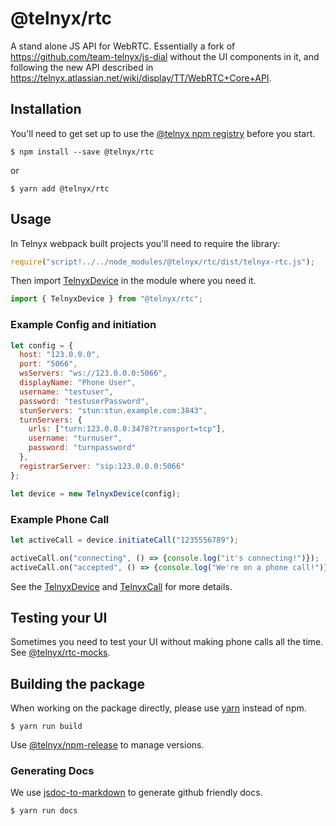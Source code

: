 # @telnyx/rtc

A stand alone JS API for WebRTC. Essentially a fork of https://github.com/team-telnyx/js-dial without the UI components in it, and following the new API described in https://telnyx.atlassian.net/wiki/display/TT/WebRTC+Core+API.

## Installation

You'll need to get set up to use the [@telnyx npm registry](https://github.com/team-telnyx/documentation/blob/master/languages/javascript/node/registry.md) before you start.

```shell
$ npm install --save @telnyx/rtc
```

or

```shell
$ yarn add @telnyx/rtc
```


## Usage

In Telnyx webpack built projects you'll need to require the library:

```javascript
require("script!../../node_modules/@telnyx/rtc/dist/telnyx-rtc.js");
```


Then import [TelnyxDevice](https://github.com/team-telnyx/telnyx-rtc/blob/master/docs/TelnyxDevice.md) in the module where you need it.

```javascript
import { TelnyxDevice } from "@telnyx/rtc";
```


### Example Config and initiation

```javascript
let config = {
  host: "123.0.0.0",
  port: "5066",
  wsServers: "ws://123.0.0.0:5066",
  displayName: "Phone User",
  username: "testuser",
  password: "testuserPassword",
  stunServers: "stun:stun.example.com:3843",
  turnServers: {
    urls: ["turn:123.0.0.0:3478?transport=tcp"],
    username: "turnuser",
    password: "turnpassword"
  },
  registrarServer: "sip:123.0.0.0:5066"
};

let device = new TelnyxDevice(config);
```

### Example Phone Call

```javascript
let activeCall = device.initiateCall("1235556789");

activeCall.on("connecting", () => {console.log("it's connecting!")});
activeCall.on("accepted", () => {console.log("We're on a phone call!")});
```

See the [TelnyxDevice](https://github.com/team-telnyx/telnyx-rtc/blob/master/docs/TelnyxDevice.md) and [TelnyxCall](https://github.com/team-telnyx/telnyx-rtc/blob/master/docs/TelnyxCall.md) for more details.

## Testing your UI

Sometimes you need to test your UI without making phone calls all the time. See [@telnyx/rtc-mocks](https://github.com/team-telnyx/telnyx-rtc-mocks).



## Building the package

When working on the package directly, please use [yarn](https://github.com/yarnpkg/yarn) instead of npm.

```
$ yarn run build
```

Use [@telnyx/npm-release](https://github.com/team-telnyx/npm-release) to manage versions.

### Generating Docs

We use [jsdoc-to-markdown](https://github.com/jsdoc2md/jsdoc-to-markdown) to generate github friendly docs. 

```
$ yarn run docs
```

